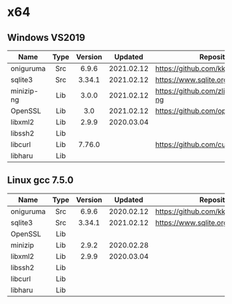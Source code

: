 # x64

## Windows VS2019

|    Name    | Type  | Version |  Updated   |              Repository               |
| ---------- | :---: | :-----: | :--------: | ------------------------------------- |
| oniguruma  |  Src  |  6.9.6  | 2021.02.12 | https://github.com/kkos/oniguruma.git |
| sqlite3    |  Src  | 3.34.1  | 2021.02.12 | https://www.sqlite.org/               |
| minizip-ng |  Lib  |  3.0.0  | 2021.02.12 | https://github.com/zlib-ng/minizip-ng |
| OpenSSL    |  Lib  |   3.0   | 2021.02.12 | https://github.com/openssl/openssl    |
| libxml2    |  Lib  |  2.9.9  | 2020.03.04 |                                       |
| libssh2    |  Lib  |         |            |                                       |
| libcurl    |  Lib  | 7.76.0  |            | https://github.com/curl/curl          |
| libharu    |  Lib  |         |            |                                       |

## Linux gcc 7.5.0

|   Name    | Type  | Version |  Updated   |              Repository               |
| --------- | :---: | :-----: | :--------: | ------------------------------------- |
| oniguruma |  Src  |  6.9.6  | 2020.02.12 | https://github.com/kkos/oniguruma.git |
| sqlite3   |  Src  | 3.34.1  | 2021.02.12 | https://www.sqlite.org/               |
| OpenSSL   |  Lib  |         |            |                                       |
| minizip   |  Lib  |  2.9.2  | 2020.02.28 |                                       |
| libxml2   |  Lib  |  2.9.9  | 2020.03.04 |                                       |
| libssh2   |  Lib  |         |            |                                       |
| libcurl   |  Lib  |         |            |                                       |
| libharu   |  Lib  |         |            |                                       |
